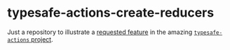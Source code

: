 # typesafe-actions-create-reducers
Just a repository to illustrate a [requested feature](https://github.com/piotrwitek/typesafe-actions/issues/106) in the amazing [`typesafe-actions` project](https://github.com/piotrwitek/typesafe-actions).
